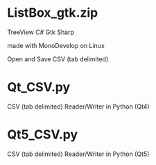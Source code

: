 # ListBox_gtk.zip
TreeView C# Gtk Sharp

made with MonoDevelop on Linux

Open and Save CSV (tab delimited)

# Qt_CSV.py
CSV (tab delimited) Reader/Writer in Python (Qt4)

# Qt5_CSV.py
CSV (tab delimited) Reader/Writer in Python (Qt5)
